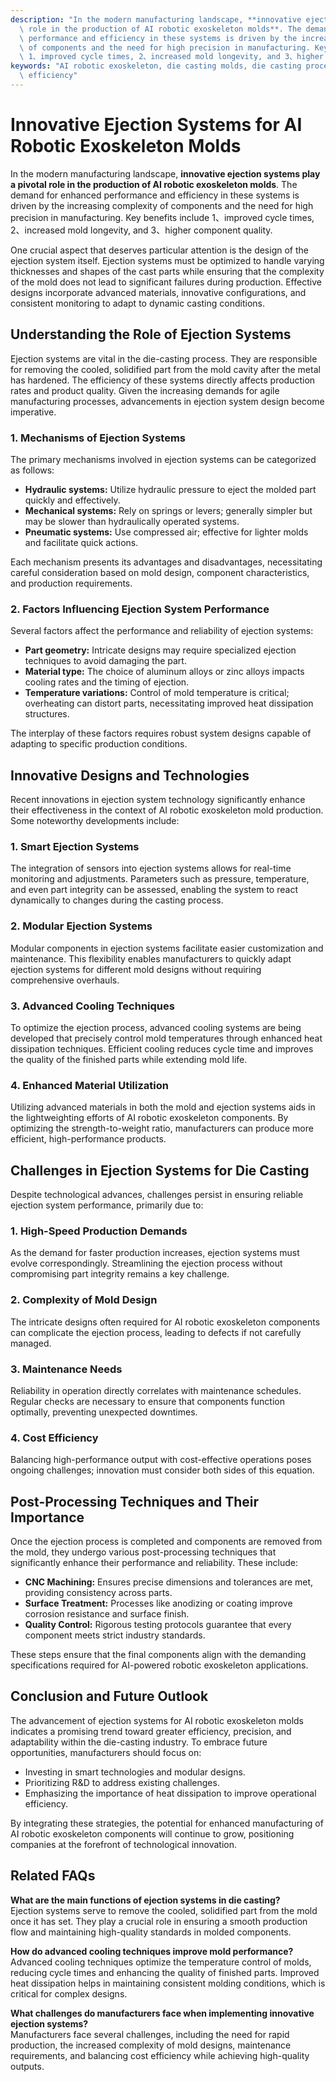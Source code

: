```yaml
---
description: "In the modern manufacturing landscape, **innovative ejection systems play a pivotal\
  \ role in the production of AI robotic exoskeleton molds**. The demand for enhanced\
  \ performance and efficiency in these systems is driven by the increasing complexity\
  \ of components and the need for high precision in manufacturing. Key benefits include\
  \ 1、improved cycle times, 2、increased mold longevity, and 3、higher component quality. "
keywords: "AI robotic exoskeleton, die casting molds, die casting process, heat dissipation\
  \ efficiency"
---
```

# Innovative Ejection Systems for AI Robotic Exoskeleton Molds

In the modern manufacturing landscape, **innovative ejection systems play a pivotal role in the production of AI robotic exoskeleton molds**. The demand for enhanced performance and efficiency in these systems is driven by the increasing complexity of components and the need for high precision in manufacturing. Key benefits include 1、improved cycle times, 2、increased mold longevity, and 3、higher component quality. 

One crucial aspect that deserves particular attention is the design of the ejection system itself. Ejection systems must be optimized to handle varying thicknesses and shapes of the cast parts while ensuring that the complexity of the mold does not lead to significant failures during production. Effective designs incorporate advanced materials, innovative configurations, and consistent monitoring to adapt to dynamic casting conditions.

## **Understanding the Role of Ejection Systems**

Ejection systems are vital in the die-casting process. They are responsible for removing the cooled, solidified part from the mold cavity after the metal has hardened. The efficiency of these systems directly affects production rates and product quality. Given the increasing demands for agile manufacturing processes, advancements in ejection system design become imperative.

### **1. Mechanisms of Ejection Systems**

The primary mechanisms involved in ejection systems can be categorized as follows:

- **Hydraulic systems:** Utilize hydraulic pressure to eject the molded part quickly and effectively.
- **Mechanical systems:** Rely on springs or levers; generally simpler but may be slower than hydraulically operated systems.
- **Pneumatic systems:** Use compressed air; effective for lighter molds and facilitate quick actions.

Each mechanism presents its advantages and disadvantages, necessitating careful consideration based on mold design, component characteristics, and production requirements.

### **2. Factors Influencing Ejection System Performance**

Several factors affect the performance and reliability of ejection systems:

- **Part geometry:** Intricate designs may require specialized ejection techniques to avoid damaging the part.
- **Material type:** The choice of aluminum alloys or zinc alloys impacts cooling rates and the timing of ejection.
- **Temperature variations:** Control of mold temperature is critical; overheating can distort parts, necessitating improved heat dissipation structures.

The interplay of these factors requires robust system designs capable of adapting to specific production conditions.

## **Innovative Designs and Technologies**

Recent innovations in ejection system technology significantly enhance their effectiveness in the context of AI robotic exoskeleton mold production. Some noteworthy developments include:

### **1. Smart Ejection Systems**

The integration of sensors into ejection systems allows for real-time monitoring and adjustments. Parameters such as pressure, temperature, and even part integrity can be assessed, enabling the system to react dynamically to changes during the casting process.

### **2. Modular Ejection Systems**

Modular components in ejection systems facilitate easier customization and maintenance. This flexibility enables manufacturers to quickly adapt ejection systems for different mold designs without requiring comprehensive overhauls.

### **3. Advanced Cooling Techniques**

To optimize the ejection process, advanced cooling systems are being developed that precisely control mold temperatures through enhanced heat dissipation techniques. Efficient cooling reduces cycle time and improves the quality of the finished parts while extending mold life.

### **4. Enhanced Material Utilization**

Utilizing advanced materials in both the mold and ejection systems aids in the lightweighting efforts of AI robotic exoskeleton components. By optimizing the strength-to-weight ratio, manufacturers can produce more efficient, high-performance products.

## **Challenges in Ejection Systems for Die Casting**

Despite technological advances, challenges persist in ensuring reliable ejection system performance, primarily due to:

### **1. High-Speed Production Demands**

As the demand for faster production increases, ejection systems must evolve correspondingly. Streamlining the ejection process without compromising part integrity remains a key challenge.

### **2. Complexity of Mold Design**

The intricate designs often required for AI robotic exoskeleton components can complicate the ejection process, leading to defects if not carefully managed. 

### **3. Maintenance Needs**

Reliability in operation directly correlates with maintenance schedules. Regular checks are necessary to ensure that components function optimally, preventing unexpected downtimes.

### **4. Cost Efficiency**

Balancing high-performance output with cost-effective operations poses ongoing challenges; innovation must consider both sides of this equation.

## **Post-Processing Techniques and Their Importance**

Once the ejection process is completed and components are removed from the mold, they undergo various post-processing techniques that significantly enhance their performance and reliability. These include:

- **CNC Machining:** Ensures precise dimensions and tolerances are met, providing consistency across parts.
- **Surface Treatment:** Processes like anodizing or coating improve corrosion resistance and surface finish.
- **Quality Control:** Rigorous testing protocols guarantee that every component meets strict industry standards.

These steps ensure that the final components align with the demanding specifications required for AI-powered robotic exoskeleton applications.

## **Conclusion and Future Outlook**

The advancement of ejection systems for AI robotic exoskeleton molds indicates a promising trend toward greater efficiency, precision, and adaptability within the die-casting industry. To embrace future opportunities, manufacturers should focus on:

- Investing in smart technologies and modular designs.
- Prioritizing R&D to address existing challenges.
- Emphasizing the importance of heat dissipation to improve operational efficiency.

By integrating these strategies, the potential for enhanced manufacturing of AI robotic exoskeleton components will continue to grow, positioning companies at the forefront of technological innovation.

## Related FAQs

**What are the main functions of ejection systems in die casting?**  
Ejection systems serve to remove the cooled, solidified part from the mold once it has set. They play a crucial role in ensuring a smooth production flow and maintaining high-quality standards in molded components.

**How do advanced cooling techniques improve mold performance?**  
Advanced cooling techniques optimize the temperature control of molds, reducing cycle times and enhancing the quality of finished parts. Improved heat dissipation helps in maintaining consistent molding conditions, which is critical for complex designs.

**What challenges do manufacturers face when implementing innovative ejection systems?**  
Manufacturers face several challenges, including the need for rapid production, the increased complexity of mold designs, maintenance requirements, and balancing cost efficiency while achieving high-quality outputs.
